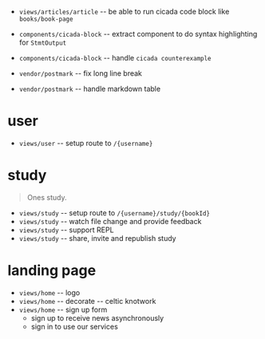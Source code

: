 - `views/articles/article` -- be able to run cicada code block like `books/book-page`

- `components/cicada-block` -- extract component to do syntax highlighting for `StmtOutput`
- `components/cicada-block` -- handle `cicada counterexample`

- `vendor/postmark` -- fix long line break
- `vendor/postmark` -- handle markdown table

# user

- `views/user` -- setup route to `/{username}`

# study

> Ones study.

- `views/study` -- setup route to `/{username}/study/{bookId}`
- `views/study` -- watch file change and provide feedback
- `views/study` -- support REPL
- `views/study` -- share, invite and republish study

# landing page

- `views/home` -- logo
- `views/home` -- decorate -- celtic knotwork
- `views/home` -- sign up form
  - sign up to receive news asynchronously
  - sign in to use our services
